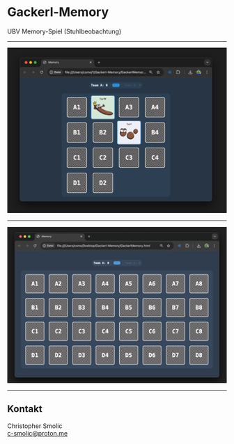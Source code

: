 # Gackerl-Memory
UBV Memory-Spiel (Stuhlbeobachtung)

---

 ![preview](https://github.com/c-smo/Gackerl-Memory/blob/main/preview.png)

 ---

 ![preview2](https://github.com/c-smo/Gackerl-Memory/blob/main/preview2.png)

---

## Kontakt
Christopher Smolic<br>
c-smolic@proton.me